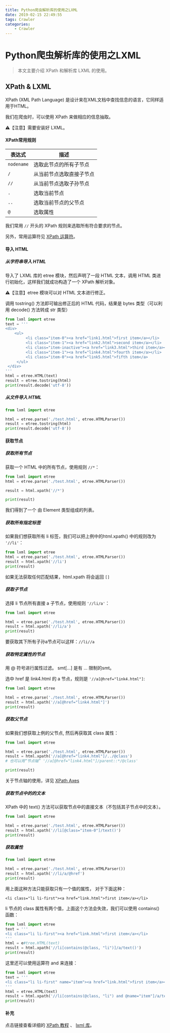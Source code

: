 ```yaml
---
title: Python爬虫解析库的使用之LXML
date: 2019-02-15 22:49:55
tags: Crawler
categories:
	- Crawler
---
```


# Python爬虫解析库的使用之LXML

> 本文主要介绍 XPath 和解析库 LXML 的使用。



## XPath & LXML

XPath (XML Path Language) 是设计来在XML文档中查找信息的语言，它同样适用于HTML。

我们在爬虫时，可以使用 XPath 来做相应的信息抽取。

⚠️【注意】需要安装好 LXML。

#### XPath常用规则

| 表达式 | 描述 |
| -- | -- |
| `nodename` | 选取此节点的所有子节点 |
| `/` | 从当前节点选取直接子节点 |
| `//` | 从当前节点选取子孙节点 |
| `.` | 选取当前节点 |
| `..` | 选取当前节点的父节点 |
| `@` | 选取属性 |

我们常用 `//` 开头的 XPath 规则来选取所有符合要求的节点。

另外，常用运算符见 [XPath 运算符](http://www.w3school.com.cn/xpath/xpath_operators.asp)。

#### 导入 HTML

##### 从字符串导入 HTML

导入了 LXML 库的 etree 模块，然后声明了一段 HTML 文本，调用 HTML 类进行初始化，这样我们就成功构造了一个 XPath 解析对象。

⚠️【注意】etree 模块可以对 HTML 文本进行修正。

调用 tostring() 方法即可输出修正后的 HTML 代码，结果是 bytes 类型（可以利用 decode() 方法转成 str 类型）

```python
from lxml import etree
text = '''
<div>
    <ul>
         <li class="item-0"><a href="link1.html">first item</a></li>
         <li class="item-1"><a href="link2.html">second item</a></li>
         <li class="item-inactive"><a href="link3.html">third item</a></li>
         <li class="item-1"><a href="link4.html">fourth item</a></li>
         <li class="item-0"><a href="link5.html">fifth item</a>
     </ul>
 </div>
'''
html = etree.HTML(text)
result = etree.tostring(html)
print(result.decode('utf-8'))
```

##### 从文件导入 HTML

```python
from lxml import etree

html = etree.parse('./test.html', etree.HTMLParser())
result = etree.tostring(html)
print(result.decode('utf-8'))
```

#### 获取节点

##### 获取所有节点

获取一个 HTML 中的所有节点，使用规则 `//*`：

```python
from lxml import etree
html = etree.parse('./test.html', etree.HTMLParser())

result = html.xpath('//*')

print(result)
```

我们得到了一个 由 Element 类型组成的列表。

##### 获取所有指定标签

如果我们想获取所有 li 标签，我们可以把上例中的html.xpath() 中的规则改为 `'//li'`：

```python
from lxml import etree
html = etree.parse('./test.html', etree.HTMLParser())
result = html.xpath('//li')
print(result)
```

如果无法获取任何匹配结果，html.xpath 将会返回 `[]`

##### 获取子节点

选择 li 节点所有直接 a 子节点，使用规则 `'//li/a'`：

```python
from lxml import etree

html = etree.parse('./test.html', etree.HTMLParser())
result = html.xpath('//li/a')
print(result)
```

要获取其下所有子孙a节点可以这样：`//li//a`

##### 获取特定属性的节点

用 @ 符号进行属性过滤。
smt[...] 是有 ... 限制的smt。

选中 href 是 link4.html 的 a 节点，规则是 `'//a[@href="link4.html"]`:

```python
from lxml import etree

html = etree.parse('./test.html', etree.HTMLParser())
result = html.xpath('//a[@href="link4.html"]')
print(result)
```

##### 获取父节点

如果我们想获取上例的父节点, 然后再获取其 class 属性：

```python
from lxml import etree

html = etree.parse('./test.html', etree.HTMLParser())
result = html.xpath('//a[@href="link4.html"]/../@class')
# 也可以用“节点轴” '//a[@href="link4.html"]/parent::*/@class'

print(result)
```

关于节点轴的使用，详见 [XPath Axes](http://www.w3school.com.cn/xpath/xpath_axes.asp)

##### 获取节点中的的文本

XPath 中的 text() 方法可以获取节点中的直接文本（不包括其子节点中的文本）。

```python
from lxml import etree

html = etree.parse('./test.html', etree.HTMLParser())
result = html.xpath('//li[@class="item-0"]/text()')
print(result)
```

##### 获取属性

```python
from lxml import etree

html = etree.parse('./test.html', etree.HTMLParser())
result = html.xpath('//li/a/@href')
print(result)
```

用上面这种方法只能获取只有一个值的属性，
对于下面这种：

`<li class="li li-first"><a href="link.html">first item</a></li>`

 li 节点的 class 属性有两个值，上面这个方法会失效，我们可以使用 contains() 函数：

```python
from lxml import etree
text = '''
<li class="li li-first"><a href="link.html">first item</a></li>
'''
html = e#tree.HTML(text)
result = html.xpath('//li[contains(@class, "li")]/a/text()')
print(result)
```

这里还可以使用运算符 and 来连接：

```python
from lxml import etree
text = '''
<li class="li li-first" name="item"><a href="link.html">first item</a></li>
'''
html = etree.HTML(text)
result = html.xpath('//li[contains(@class, "li") and @name="item"]/a/text()')
print(result)
```

#### 补充

点击链接查看详细的 [XPath 教程](http://www.w3school.com.cn/xpath/index.asp) 、 [lxml 库](https://lxml.de)。

